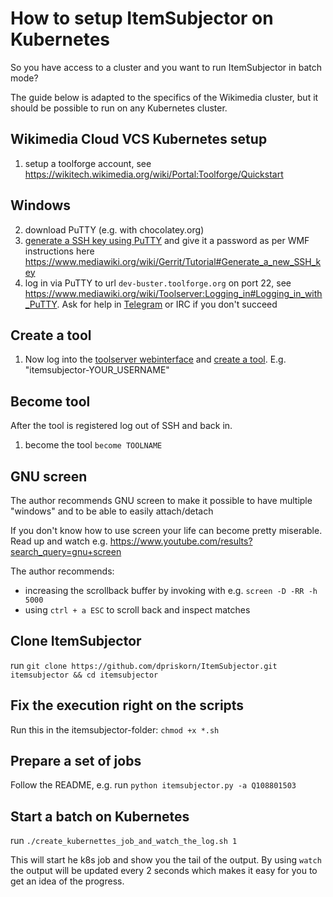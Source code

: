 # How to setup ItemSubjector on Kubernetes
So you have access to a cluster and you want to run ItemSubjector in batch mode?

The guide below is adapted to the specifics of the Wikimedia cluster, 
but it should be possible to run on any Kubernetes cluster.

## Wikimedia Cloud VCS Kubernetes setup
1) setup a toolforge account, see https://wikitech.wikimedia.org/wiki/Portal:Toolforge/Quickstart

## Windows
2) download PuTTY (e.g. with chocolatey.org)
3) [generate a SSH key using PuTTY](https://phoenixnap.com/kb/generate-ssh-key-windows-10) and give it a password as per WMF instructions here https://www.mediawiki.org/wiki/Gerrit/Tutorial#Generate_a_new_SSH_key
4) log in via PuTTY to url `dev-buster.toolforge.org` on port 22, see https://www.mediawiki.org/wiki/Toolserver:Logging_in#Logging_in_with_PuTTY. Ask for help in [Telegram](https://t.me/wmcloudirc) or IRC if you don't succeed

## Create a tool
1) Now log into the [toolserver webinterface](https://toolsadmin.wikimedia.org/tools/) and [create a tool](https://wikitech.wikimedia.org/wiki/Portal:Toolforge/Tool_Accounts#Create_tools_with_Tool_Accounts). E.g. "itemsubjector-YOUR_USERNAME"

## Become tool
After the tool is registered log out of SSH and back in.

1) become the tool `become TOOLNAME`

## GNU screen
The author recommends GNU screen to make it possible 
to have multiple "windows" and to be able to easily attach/detach

If you don't know how to use screen your life can become pretty miserable. Read up and watch e.g. https://www.youtube.com/results?search_query=gnu+screen

The author recommends:
- increasing the scrollback buffer by invoking with e.g. `screen -D -RR -h 5000`
- using `ctrl + a ESC` to scroll back and inspect matches

## Clone ItemSubjector
run `git clone https://github.com/dpriskorn/ItemSubjector.git itemsubjector && cd itemsubjector`

## Fix the execution right on the scripts
Run this in the itemsubjector-folder: 
`chmod +x *.sh`

## Prepare a set of jobs
Follow the README, e.g. run `python itemsubjector.py -a Q108801503`

## Start a batch on Kubernetes
run `./create_kubernettes_job_and_watch_the_log.sh 1`

This will start he k8s job and show you the tail of the output. 
By using `watch` the output will be updated every 2 seconds 
which makes it easy for you to get an idea of the progress.